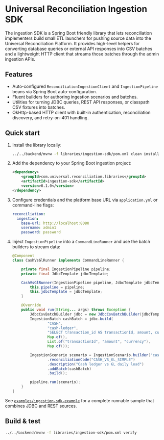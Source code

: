 # Universal Reconciliation Ingestion SDK

The ingestion SDK is a Spring Boot friendly library that lets reconciliation implementers build
small ETL launchers for pushing source data into the Universal Reconciliation Platform. It provides
high-level helpers for converting database queries or external API responses into CSV batches and
a lightweight HTTP client that streams those batches through the admin ingestion APIs.

## Features

- Auto-configured `ReconciliationIngestionClient` and `IngestionPipeline` beans via Spring Boot
  auto-configuration.
- Fluent builders for authoring ingestion scenarios and batches.
- Utilities for turning JDBC queries, REST API responses, or classpath CSV fixtures into batches.
- OkHttp-based HTTP client with built-in authentication, reconciliation discovery, and retry-on-401
  handling.

## Quick start

1. Install the library locally:

   ```bash
   ../../backend/mvnw -f libraries/ingestion-sdk/pom.xml clean install
   ```

2. Add the dependency to your Spring Boot ingestion project:

   ```xml
   <dependency>
       <groupId>com.universal.reconciliation.libraries</groupId>
       <artifactId>ingestion-sdk</artifactId>
       <version>0.1.0</version>
   </dependency>
   ```

3. Configure credentials and the platform base URL via `application.yml` or command-line flags:

   ```yaml
   reconciliation:
     ingestion:
       base-url: http://localhost:8080
       username: admin1
       password: password
   ```

4. Inject `IngestionPipeline` into a `CommandLineRunner` and use the batch builders to stream data:

   ```java
   @Component
   class CashVsGlRunner implements CommandLineRunner {

       private final IngestionPipeline pipeline;
       private final JdbcTemplate jdbcTemplate;

       CashVsGlRunner(IngestionPipeline pipeline, JdbcTemplate jdbcTemplate) {
           this.pipeline = pipeline;
           this.jdbcTemplate = jdbcTemplate;
       }

       @Override
       public void run(String... args) throws Exception {
           JdbcCsvBatchBuilder jdbc = new JdbcCsvBatchBuilder(jdbcTemplate);
           IngestionBatch cashBatch = jdbc.build(
                   "CASH",
                   "cash-ledger",
                   "SELECT transaction_id AS transactionId, amount, currency FROM cash_ledger",
                   Map.of(),
                   List.of("transactionId", "amount", "currency"),
                   Map.of());

           IngestionScenario scenario = IngestionScenario.builder("cash-vs-gl")
                   .reconciliationCode("CASH_VS_GL_SIMPLE")
                   .description("Cash ledger vs GL daily load")
                   .addBatch(cashBatch)
                   .build();

           pipeline.run(scenario);
       }
   }
   ```

See [`examples/ingestion-sdk-example`](../../examples/ingestion-sdk-example/README.md) for a
complete runnable sample that combines JDBC and REST sources.

## Build & test

```bash
../../backend/mvnw -f libraries/ingestion-sdk/pom.xml verify
```
